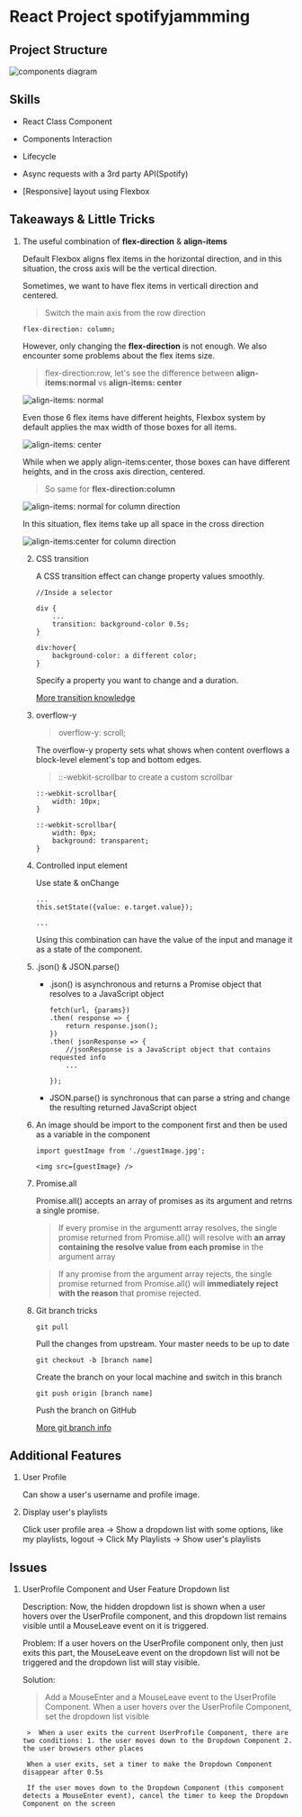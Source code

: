 # React Project spotifyjammming

## Project Structure

![components diagram](./public/notes/projectStructure.png)

## Skills 

- React Class Component

- Components Interaction 

- Lifecycle

- Async requests with a 3rd party API(Spotify)

- [Responsive] layout using Flexbox


## Takeaways & Little Tricks

1. The useful combination of **flex-direction** & **align-items**

    Default Flexbox aligns flex items in the horizontal direction, and in this situation, the cross axis will be the vertical direction.

    Sometimes, we want to have flex items in verticall direction and centered.


    > Switch the main axis from the row direction
    ```
    flex-direction: column;
    ```
    However, only changing the **flex-direction** is not enough. We also encounter some problems about the flex items size.

    > flex-direction:row, let's see the difference between **align-items:normal** vs **align-items: center**

    ![align-items: normal](./public/notes/align-items-01.png)

    Even those 6 flex items have different heights, Flexbox system by default applies the max width of those boxes for all items.

    ![align-items: center](./public/notes/align-items-02.png)

    While when we apply align-items:center, those boxes can have different heights, and in the cross axis direction, centered.


    > So same for **flex-direction:column**

    ![align-items: normal for column direction](./public/notes/align-items-03.png)

    In this situation, flex items take up all space in the cross direction

    ![align-items:center for column direction](./public/notes/align-items-04.png)


   2. CSS transition

        A CSS transition effect can change property values smoothly.

        ```
        //Inside a selector

        div {
            ...
            transition: background-color 0.5s;
        }

        div:hover{
            background-color: a different color;
        }
        ```

        Specify a property you want to change and a duration.

        [More transition knowledge](https://www.w3schools.com/css/css3_transitions.asp)

    3. overflow-y

        > overflow-y: scroll;

        The overflow-y property sets what shows when content overflows a block-level element's top and bottom edges.

        > ::-webkit-scrollbar to create a custom scrollbar

        ```
        ::-webkit-scrollbar{
            width: 10px;
        }

        ::-webkit-scrollbar{
            width: 0px;
            background: transparent;
        }
        ```

    4. Controlled input element

        Use state & onChange

        ```
        ...
        this.setState({value: e.target.value});

        ...
        ```

        Using this combination can have the value of the input and manage it as a state of the component.

    5. .json() & JSON.parse()

        - .json() is asynchronous and returns a Promise object that resolves to a JavaScript object

            ```
            fetch(url, {params})
            .then( response => {
                return response.json();
            })
            .then( jsonResponse => {
                //jsonResponse is a JavaScript object that contains requested info
                ...

            });
            ```

        - JSON.parse() is synchronous that can parse a string and change the resulting returned JavaScript object

    6. An image should be import to the component first and then be used as a variable in the component

        ```
        import guestImage from './guestImage.jpg'; 

        <img src={guestImage} />
        ```

    7. Promise.all

        Promise.all() accepts an array of promises as its argument and retrns a single promise.

        > If every promise in the argumentt array resolves, the single promise returned from Promise.all() will resolve with **an array containing the resolve value from each promise** in the argument array

        > If any promise from the argument array rejects, the single promise returned from Promise.all() will **immediately reject with the reason** that promise rejected.

    8. Git branch tricks

        ```
        git pull
        ```
        Pull the changes from upstream. Your master needs to be up to date

        ```
        git checkout -b [branch name]
        ```
        Create the branch on your local machine and switch in this branch
        ```
        git push origin [branch name]
        ```
        Push the branch on GitHub

        [More git branch info](https://github.com/Kunena/Kunena-Forum/wiki/Create-a-new-branch-with-git-and-manage-branches)
        
## Additional Features

1. User Profile

    Can show a user's username and profile image.

2. Display user's playlists

    Click user profile area -> Show a dropdown list with some options, like my playlists, logout
    -> Click My Playlists -> Show user's playlists

## Issues

1. UserProfile Component and User Feature Dropdown list

    Description: Now, the hidden dropdown list is shown when a user hovers over the UserProfile component, and this dropdown list remains visible until a MouseLeave event on it is triggered.

    Problem: If a user hovers on the UserProfile component only, then just exits this part, the MouseLeave event on the dropdown list will not be triggered and the dropdown list will stay visible.

    Solution:
    
    > Add a MouseEnter and a MouseLeave event to the UserProfile Component.
        When a user hovers over the UserProfile Component, set the dropdown list visible

        >  When a user exits the current UserProfile Component, there are two conditions: 1. the user moves down to the Dropdown Component 2. the user browsers other places

        When a user exits, set a timer to make the Dropdown Component disappear after 0.5s

        If the user moves down to the Dropdown Component (this component detects a MouseEnter event), cancel the timer to keep the Dropdown Component on the screen